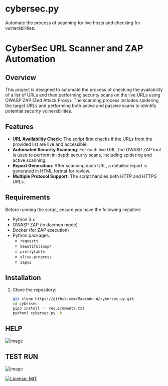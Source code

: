 # cybersec.py
Automate the process of scanning for live hosts and checking for vulnerabilities.
# CyberSec URL Scanner and ZAP Automation

## Overview
This project is designed to automate the process of checking the availability of a list of URLs and then performing security scans on the live URLs using OWASP ZAP (Zed Attack Proxy). The scanning process includes spidering the target URLs and performing both active and passive scans to identify potential security vulnerabilities.

## Features
- **URL Availability Check**: The script first checks if the URLs from the provided list are live and accessible.
- **Automated Security Scanning**: For each live URL, the OWASP ZAP tool is used to perform in-depth security scans, including spidering and active scanning.
- **Report Generation**: After scanning each URL, a detailed report is generated in HTML format for review.
- **Multiple Protocol Support**: The script handles both HTTP and HTTPS URLs.

## Requirements
Before running the script, ensure you have the following installed:
- Python 3.x
- OWASP ZAP (in daemon mode)
- Docker (for ZAP execution)
- Python packages:
  - `requests`
  - `beautifulsoup4`
  - `prettytable`
  - `alive-progress`
  - `zapv2`

## Installation

1. Clone the repository:
   ```bash
   git clone https://github.com/Mavindu-W/cybersec.py.git
   cd cybersec
   pip3 install -r requirements.txt
   python3 cybersec.py -h 

## HELP
![image](https://github.com/user-attachments/assets/a4b39e0d-83fb-485d-b1a4-527e8fd99e56)



## TEST RUN

![image](https://github.com/user-attachments/assets/771bfb30-c419-4ad1-b186-76595f7c49cc)



   [![License: MIT](https://img.shields.io/badge/License-MIT-yellow.svg)](https://opensource.org/licenses/MIT)

